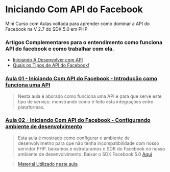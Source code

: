 # Iniciando Com API do Facebook
Mini Curso com Aulas voltada para aprender como dominar a API do Facebook na V 2.7 do SDK 5.0 em PHP

### Artigos Complementares para o entendimento como funciona API do facebook e como trabalhar com ela.

- [Iniciando A Desenvolver com API](http://alexnascimento.com.br/iniciando-desenvolver-com-api/)
- [Quais os Tipos de API do Facebook!](http://alexnascimento.com.br/quais-os-tipos-de-api-do-facebook/)

### [Aula 01 - Iniciando Com API do Facebook - Introdução como funciona uma API](https://www.youtube.com/watch?v=XVMvAdxFvPI&list=PLjnUBzvAbOCJWseWxMX_WbvDpqYIdv9qE&index=1)
> Nesta aula é aborado como funciona uma API e para que serve este tipo de serviço. 
>monstrando como é feito esta integrações entre plataformas.


### [Aula 02 - Iniciando Com API do Facebook - Configurando ambiente de desenvolvimento](https://www.youtube.com/watch?v=TY5sT_6Mw6g&list=PLjnUBzvAbOCJWseWxMX_WbvDpqYIdv9qE&index=2)
 > Esta aula é mostrado como configurar o ambiente de desenvolvimetno para que não tenha incompatibilidade com nosso servidor PHP. 
 > baixamos e estruturamos o SDK do Facebook no nosso ambiente de desenvolvimento.
 > Baixar o SDK Facebook 5.0 [Aqui]()
 
 >[Material Utilizado neste aula](https://github.com/ASNascimento/Iniciando-Com-API-do-Facebook/tree/master/aula02)

